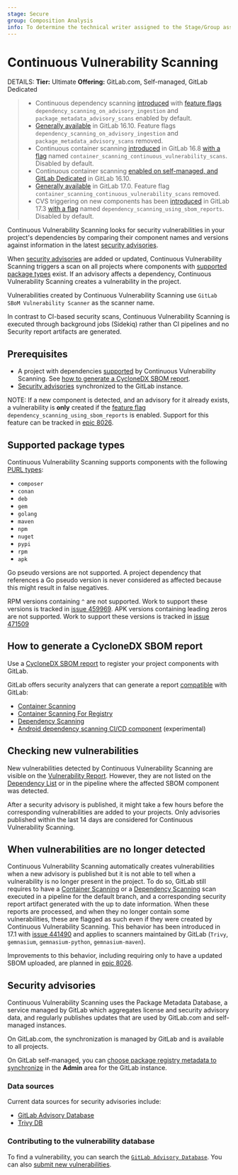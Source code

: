 ```yaml
---
stage: Secure
group: Composition Analysis
info: To determine the technical writer assigned to the Stage/Group associated with this page, see https://handbook.gitlab.com/handbook/product/ux/technical-writing/#assignments
---
```


# Continuous Vulnerability Scanning

DETAILS:
**Tier:** Ultimate
**Offering:** GitLab.com, Self-managed, GitLab Dedicated

> - Continuous dependency scanning [introduced](https://gitlab.com/gitlab-org/gitlab/-/issues/371063) with [feature flags](../../../administration/feature_flags.md) `dependency_scanning_on_advisory_ingestion` and `package_metadata_advisory_scans` enabled by default.
> - [Generally available](https://gitlab.com/gitlab-org/gitlab/-/issues/425753) in GitLab 16.10. Feature flags `dependency_scanning_on_advisory_ingestion` and `package_metadata_advisory_scans` removed.
> - Continuous container scanning [introduced](https://gitlab.com/gitlab-org/gitlab/-/issues/435435) in GitLab 16.8 [with a flag](../../../administration/feature_flags.md) named `container_scanning_continuous_vulnerability_scans`. Disabled by default.
> - Continuous container scanning [enabled on self-managed, and GitLab Dedicated](https://gitlab.com/gitlab-org/gitlab/-/issues/437162) in GitLab 16.10.
> - [Generally available](https://gitlab.com/gitlab-org/gitlab/-/issues/443712) in GitLab 17.0. Feature flag `container_scanning_continuous_vulnerability_scans` removed.
> - CVS triggering on new components has been [introduced](https://gitlab.com/gitlab-org/gitlab/-/issues/464575) in GitLab 17.3 [with a flag](../../../administration/feature_flags.md) named `dependency_scanning_using_sbom_reports`. Disabled by default.

Continuous Vulnerability Scanning looks for security vulnerabilities in your project's dependencies by comparing their component names and versions against information in the latest [security advisories](#security-advisories).

When [security advisories](#security-advisories) are added or updated, Continuous Vulnerability Scanning triggers a scan on all projects where components with [supported package types](#supported-package-types) exist. If an advisory affects a dependency, Continuous Vulnerability Scanning creates a vulnerability in the project.

Vulnerabilities created by Continuous Vulnerability Scanning use `GitLab SBoM Vulnerability Scanner` as the scanner name.

In contrast to CI-based security scans, Continuous Vulnerability Scanning is executed through background jobs (Sidekiq) rather than CI pipelines and no Security report artifacts are generated.

## Prerequisites

- A project with dependencies [supported](#supported-package-types) by Continuous Vulnerability Scanning. See [how to generate a CycloneDX SBOM report](#how-to-generate-a-cyclonedx-sbom-report).
- [Security advisories](#security-advisories) synchronized to the GitLab instance.

NOTE:
If a new component is detected, and an advisory for it already exists, a vulnerability is **only** created if the [feature flag](../../../administration/feature_flags.md) `dependency_scanning_using_sbom_reports` is enabled. Support for
this feature can be tracked in [epic 8026](https://gitlab.com/groups/gitlab-org/-/epics/8026).

## Supported package types

Continuous Vulnerability Scanning supports components with the following [PURL types](https://github.com/package-url/purl-spec/blob/346589846130317464b677bc4eab30bf5040183a/PURL-TYPES.rst):

- `composer`
- `conan`
- `deb`
- `gem`
- `golang`
- `maven`
- `npm`
- `nuget`
- `pypi`
- `rpm`
- `apk`

Go pseudo versions are not supported. A project dependency that references a Go pseudo version is
never considered as affected because this might result in false negatives.

RPM versions containing `^` are not supported. Work to support these versions is tracked in [issue 459969](https://gitlab.com/gitlab-org/gitlab/-/issues/459969).
APK versions containing leading zeros are not supported. Work to support these versions is tracked in [issue 471509](https://gitlab.com/gitlab-org/gitlab/-/issues/471509)

## How to generate a CycloneDX SBOM report

Use a [CycloneDX SBOM report](../../../ci/yaml/artifacts_reports.md#artifactsreportscyclonedx) to register your project components with GitLab.

GitLab offers security analyzers that can generate a report [compatible](../../../development/sec/cyclonedx_property_taxonomy.md) with GitLab:

- [Container Scanning](../container_scanning/index.md#configuration)
- [Container Scanning For Registry](../container_scanning/index.md#container-scanning-for-registry)
- [Dependency Scanning](../dependency_scanning/index.md#configuration)
- [Android dependency scanning CI/CD component](https://gitlab.com/explore/catalog/components/android-dependency-scanning) (experimental)

## Checking new vulnerabilities

New vulnerabilities detected by Continuous Vulnerability Scanning are visible on the [Vulnerability Report](../vulnerability_report/index.md).
However, they are not listed on the [Dependency List](../dependency_list/index.md) or in the pipeline where the affected SBOM component was detected.

After a security advisory is published, it might take a few hours before the corresponding vulnerabilities are added to your projects. Only advisories
published within the last 14 days are considered for Continuous Vulnerability Scanning.

## When vulnerabilities are no longer detected

Continuous Vulnerability Scanning automatically creates vulnerabilities when a new advisory is published
but it is not able to tell when a vulnerability is no longer present in the project. To do so, GitLab
still requires to have a [Container Scanning](../container_scanning/index.md) or a
[Dependency Scanning](../dependency_scanning/index.md) scan executed in a pipeline for the default branch,
and a corresponding security report artifact generated with the up to date information. When these reports
are processed, and when they no longer contain some vulnerabilities, these are flagged as such even if
they were created by Continuous Vulnerability Scanning. This behavior has been introduced in 17.1 with
[issue 441490](https://gitlab.com/gitlab-org/gitlab/-/issues/441490) and applies to scanners maintained
by GitLab (`Trivy`, `gemnasium`, `gemnasium-python`, `gemnasium-maven`).

Improvements to this behavior, including requiring only to have a updated SBOM uploaded, are planned in [epic 8026](https://gitlab.com/groups/gitlab-org/-/epics/8026).

## Security advisories

Continuous Vulnerability Scanning uses the Package Metadata Database, a service managed by GitLab which aggregates license and security advisory data, and regularly publishes updates that are used by GitLab.com and self-managed instances.

On GitLab.com, the synchronization is managed by GitLab and is available to all projects.

On GitLab self-managed, you can [choose package registry metadata to synchronize](../../../administration/settings/security_and_compliance.md#choose-package-registry-metadata-to-sync) in the **Admin** area for the GitLab instance.

### Data sources

Current data sources for security advisories include:

- [GitLab Advisory Database](https://advisories.gitlab.com/)
- [Trivy DB](https://github.com/aquasecurity/trivy-db)

### Contributing to the vulnerability database

To find a vulnerability, you can search the [`GitLab Advisory Database`](https://advisories.gitlab.com/).
You can also [submit new vulnerabilities](https://gitlab.com/gitlab-org/security-products/gemnasium-db/blob/master/CONTRIBUTING.md).
